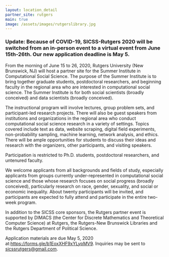 ```yaml
---
layout: location_detail
partner_site: rutgers
main: true
image: /assets/images/rutgerslibrary.jpg
---
```

### Update: Because of COVID-19, SICSS-Rutgers 2020 will be switched from an in-person event to a virtual event from June 15th-26th. Our new application deadline is May 5.


From the morning of June 15 to 26, 2020, Rutgers University (New Brunswick, NJ) will host a partner site for the Summer Institute in Computational Social Science. The purpose of the Summer Institute is to bring together graduate students, postdoctoral researchers, and beginning faculty in the regional area who are interested in computational social science. The Summer Institute is for both social scientists (broadly conceived) and data scientists (broadly conceived). 

The instructional program will involve lectures, group problem sets, and participant-led research projects. There will also be guest speakers from institutions and organizations in the regional area who conduct computational social science research in a variety of settings. Topics covered include text as data, website scraping, digital field experiments, non-probability sampling, machine learning, network analysis, and ethics. There will be ample opportunities for students to discuss their ideas and research with the organizers, other participants, and visiting speakers. 

Participation is restricted to Ph.D. students, postdoctoral researchers, and untenured faculty. 

We welcome applicants from all backgrounds and fields of study, especially applicants from groups currently under-represented in computational social science and those whose research focuses on social progress (broadly conceived), particularly research on race, gender, sexuality, and social or economic inequality. About twenty participants will be invited, and participants are expected to fully attend and participate in the entire two-week program. 

In addition to the SICSS core sponsors, the Rutgers partner event is supported by DIMACS (the Center for Discrete Mathematics and Theoretical Computer Science) at Rutgers, the Rutgers-New Brunswick Libraries and the Rutgers Department of Political Science. 

Application materials are due May 5, 2020 at:https://forms.gle/b1EoxXHF9xYLypMV9. Inquiries may be sent to sicssrutgers@gmail.com.


